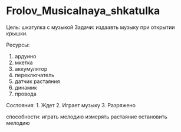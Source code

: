 # Frolov_Musicalnaya_shkatulka
Цель: шкатулка с музыкой
Задачи:
издаавть музыку при открытии крышки.


Ресурсы:

1. ардуино
2. мкетка
3. аккумулятор
4. переключатель
5. датчик растаяния
6. динамик
7. провода

Состояния:
	1. Ждет
    2. Играет музыку
	3. Разряжено

способности:
играть мелодию
измерять растаяние
остановить мелодию

